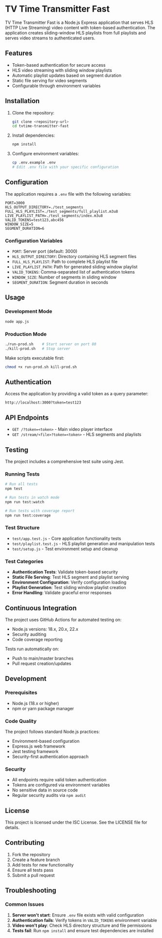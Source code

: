 # TV Time Transmitter Fast

TV Time Transmitter Fast is a Node.js Express application that serves HLS (HTTP Live Streaming) video content with token-based authentication. The application creates sliding-window HLS playlists from full playlists and serves video streams to authenticated users.

## Features

- Token-based authentication for secure access
- HLS video streaming with sliding window playlists
- Automatic playlist updates based on segment duration
- Static file serving for video segments
- Configurable through environment variables

## Installation

1. Clone the repository:
   ```bash
   git clone <repository-url>
   cd tvtime-transmitter-fast
   ```

2. Install dependencies:
   ```bash
   npm install
   ```

3. Configure environment variables:
   ```bash
   cp .env.example .env
   # Edit .env file with your specific configuration
   ```

## Configuration

The application requires a `.env` file with the following variables:

```env
PORT=3000
HLS_OUTPUT_DIRECTORY=./test_segments
FULL_HLS_PLAYLIST=./test_segments/full_playlist.m3u8
LIVE_PLAYLIST_PATH=./test_segments/index.m3u8
VALID_TOKENS=test123,abc456
WINDOW_SIZE=5
SEGMENT_DURATION=6
```

### Configuration Variables

- `PORT`: Server port (default: 3000)
- `HLS_OUTPUT_DIRECTORY`: Directory containing HLS segment files
- `FULL_HLS_PLAYLIST`: Path to complete HLS playlist file
- `LIVE_PLAYLIST_PATH`: Path for generated sliding window playlist
- `VALID_TOKENS`: Comma-separated list of authentication tokens
- `WINDOW_SIZE`: Number of segments in sliding window
- `SEGMENT_DURATION`: Segment duration in seconds

## Usage

### Development Mode

```bash
node app.js
```

### Production Mode

```bash
./run-prod.sh    # Start server on port 80
./kill-prod.sh   # Stop server
```

Make scripts executable first:
```bash
chmod +x run-prod.sh kill-prod.sh
```

## Authentication

Access the application by providing a valid token as a query parameter:

```
http://localhost:3000?token=test123
```

## API Endpoints

- `GET /?token=<token>` - Main video player interface
- `GET /stream/<file>?token=<token>` - HLS segments and playlists

## Testing

The project includes a comprehensive test suite using Jest.

### Running Tests

```bash
# Run all tests
npm test

# Run tests in watch mode
npm run test:watch

# Run tests with coverage report
npm run test:coverage
```

### Test Structure

- `test/app.test.js` - Core application functionality tests
- `test/playlist.test.js` - HLS playlist generation and manipulation tests
- `test/setup.js` - Test environment setup and cleanup

### Test Categories

- **Authentication Tests**: Validate token-based security
- **Static File Serving**: Test HLS segment and playlist serving
- **Environment Configuration**: Verify configuration loading
- **Playlist Generation**: Test sliding window playlist creation
- **Error Handling**: Validate graceful error responses

## Continuous Integration

The project uses GitHub Actions for automated testing on:
- Node.js versions: 18.x, 20.x, 22.x
- Security auditing
- Code coverage reporting

Tests run automatically on:
- Push to main/master branches
- Pull request creation/updates

## Development

### Prerequisites

- Node.js (18.x or higher)
- npm or yarn package manager

### Code Quality

The project follows standard Node.js practices:

- Environment-based configuration
- Express.js web framework
- Jest testing framework
- Security-first authentication approach

### Security

- All endpoints require valid token authentication
- Tokens are configured via environment variables
- No sensitive data in source code
- Regular security audits via `npm audit`

## License

This project is licensed under the ISC License. See the LICENSE file for details.

## Contributing

1. Fork the repository
2. Create a feature branch
3. Add tests for new functionality
4. Ensure all tests pass
5. Submit a pull request

## Troubleshooting

### Common Issues

1. **Server won't start**: Ensure `.env` file exists with valid configuration
2. **Authentication fails**: Verify tokens in `VALID_TOKENS` environment variable
3. **Video won't play**: Check HLS directory structure and file permissions
4. **Tests fail**: Run `npm install` and ensure test dependencies are installed